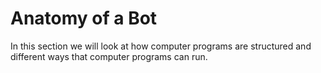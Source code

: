 # Anatomy of a Bot
In this section we will look at how computer programs are structured and different ways that computer programs can run.
